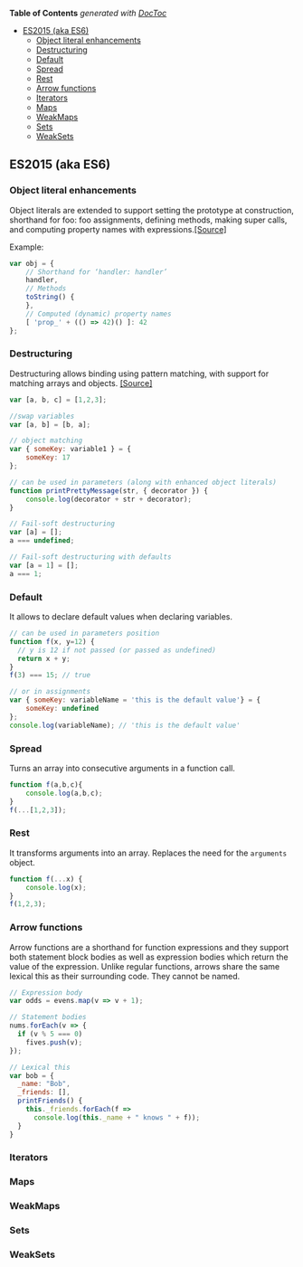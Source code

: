 <!-- START doctoc generated TOC please keep comment here to allow auto update -->
<!-- DON'T EDIT THIS SECTION, INSTEAD RE-RUN doctoc TO UPDATE -->
**Table of Contents**  *generated with [DocToc](https://github.com/thlorenz/doctoc)*

- [ES2015 (aka ES6)](#es2015-aka-es6)
  - [Object literal enhancements](#object-literal-enhancements)
  - [Destructuring](#destructuring)
  - [Default](#default)
  - [Spread](#spread)
  - [Rest](#rest)
  - [Arrow functions](#arrow-functions)
  - [Iterators](#iterators)
  - [Maps](#maps)
  - [WeakMaps](#weakmaps)
  - [Sets](#sets)
  - [WeakSets](#weaksets)

<!-- END doctoc generated TOC please keep comment here to allow auto update -->

## ES2015 (aka ES6)

### Object literal enhancements
Object literals are extended to support setting the prototype at construction, shorthand for foo: foo assignments, defining methods, making super calls, and computing property names with expressions.[\[Source\]](https://github.com/lukehoban/es6features#enhanced-object-literals)

Example: 
```js
var obj = {
    // Shorthand for ‘handler: handler’
    handler,
    // Methods
    toString() {
    },
    // Computed (dynamic) property names
    [ 'prop_' + (() => 42)() ]: 42
};
```

### Destructuring
Destructuring allows binding using pattern matching, with support for matching arrays and objects. [\[Source\]](https://github.com/lukehoban/es6features#destructuring)
```js
var [a, b, c] = [1,2,3];

//swap variables
var [a, b] = [b, a];

// object matching
var { someKey: variable1 } = {
    someKey: 17
};

// can be used in parameters (along with enhanced object literals)
function printPrettyMessage(str, { decorator }) {
    console.log(decorator + str + decorator);
}

// Fail-soft destructuring
var [a] = [];
a === undefined;

// Fail-soft destructuring with defaults
var [a = 1] = [];
a === 1;
```

### Default
It allows to declare default values when declaring variables.

```js
// can be used in parameters position
function f(x, y=12) {
  // y is 12 if not passed (or passed as undefined)
  return x + y;
}
f(3) === 15; // true

// or in assignments
var { someKey: variableName = 'this is the default value'} = {
    someKey: undefined
};
console.log(variableName); // 'this is the default value'
```

### Spread
Turns an array into consecutive arguments in a function call.
```js
function f(a,b,c){
    console.log(a,b,c);
}
f(...[1,2,3]);
```

### Rest
It transforms arguments into an array. Replaces the need for the `arguments` object.
```js
function f(...x) {
    console.log(x);
}
f(1,2,3);
```

### Arrow functions
Arrow functions are a shorthand for function expressions and they support both statement block bodies as well as expression bodies which return the value of the expression. Unlike regular functions, arrows share the same lexical this as their surrounding code. They cannot be named.

```js
// Expression body
var odds = evens.map(v => v + 1);

// Statement bodies
nums.forEach(v => {
  if (v % 5 === 0)
    fives.push(v);
});

// Lexical this
var bob = {
  _name: "Bob",
  _friends: [],
  printFriends() {
    this._friends.forEach(f =>
      console.log(this._name + " knows " + f));
  }
}
```

### Iterators

### Maps 

### WeakMaps

### Sets

### WeakSets